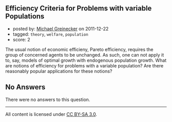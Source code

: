 ## Efficiency Criteria for Problems with variable Populations

- posted by: [Michael Greinecker](https://stackexchange.com/users/-1/397-michael-greinecker) on 2011-12-22
- tagged: `theory`, `welfare`, `population`
- score: 2

The usual notion of economic efficieny, Pareto efficiency, requires the group of concerned agents to be unchanged. As such, one can not apply it to, say, models of optimal growth with endogenous population growth. What are notions of efficiency for problems with a variable population? Are there reasonably popular applications for these notions?

## No Answers

There were no answers to this question.


---

All content is licensed under [CC BY-SA 3.0](https://creativecommons.org/licenses/by-sa/3.0/).
